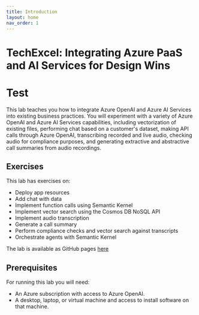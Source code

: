 ```yaml
---
title: Introduction
layout: home
nav_order: 1
---
```


# TechExcel: Integrating Azure PaaS and AI Services for Design Wins
# Test

This lab teaches you how to integrate Azure OpenAI and Azure AI Services into existing business practices. You will experiment with a variety of Azure OpenAI and Azure AI Services capabilities, including vectorization of existing files, performing chat based on a customer's dataset, making API calls through Azure OpenAI, transcribing recorded and live audio, checking audio for compliance purposes, and generating extractive and abstractive call summaries from audio recordings.

## Exercises

This lab has exercises on:

* Deploy app resources
* Add chat with data
* Implement function calls using Semantic Kernel
* Implement vector search using the Cosmos DB NoSQL API
* Implement audio transcription
* Generate a call summary
* Perform compliance checks and vector search against transcripts
* Orchestrate agents with Semantic Kernel

The lab is available as GitHub pages [here](https://microsoft.github.io/TechExcel-Integrating-Azure-PaaS-and-AI-Services-for-AI-Design-Wins)

## Prerequisites

For running this lab you will need:

* An Azure subscription with access to Azure OpenAI.
* A desktop, laptop, or virtual machine and access to install software on that machine.
